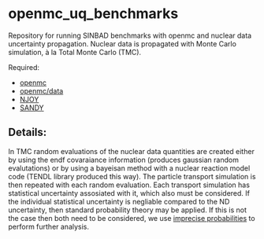# openmc_uq_benchmarks
Repository for running SINBAD benchmarks with openmc and nuclear data uncertainty propagation. Nuclear data is propagated with Monte Carlo simulation, à la Total Monte Carlo (TMC).

Required:

* [openmc](https://github.com/openmc-dev/openmc)
* [openmc/data](https://github.com/openmc-dev/data)
* [NJOY](https://github.com/njoy/NJOY21)
* [SANDY](https://github.com/luca-fiorito-11/sandy)



Details:
---
In TMC random evaluations of the nuclear data quantities are created either by using the endf covaraiance information (produces gaussian random evalutations) or by using a bayeisan method with a nuclear reaction model code (TENDL library produced this way). The particle transport simulation is then repeated with each random evaluation. Each transport simulation has statistical uncertainty assosiated with it, which also must be considered. If the individual statistical uncertainty is negliable compared to the ND uncertainty, then standard probability theory may be applied. If this is not the case then both need to be considered, we use [imprecise probabilities](https://en.wikipedia.org/wiki/Imprecise_probability) to perform further analysis.
